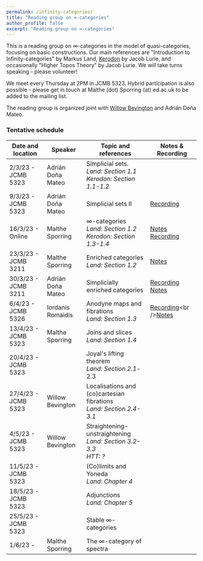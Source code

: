 ```yaml
---
permalink: /infinity-categories/
title: "Reading group on ∞-categories"
author_profile: false
excerpt: "Reading group on ∞-categories"
---
```

<style>
ul.no-bullets {
  list-style-type: none;
}
</style>
This is a reading group on ∞-categories in the model of quasi-categories, focusing on basic constructions. Our main references are "Introduction to Infinity-categories" by Markus Land, [Kerodon](https://kerodon.net/) by Jacob Lurie, and occasionally "Higher Topos Theory" by Jacob Lurie. We will take turns speaking - please volunteer!

We meet every Thursday at 2PM in JCMB 5323. Hybrid participation is also possible - please get in touch at Malthe (dot) Sporring (at) ed.ac.uk to be added to the mailing list.

The reading group is organized joint with [Willow Bevington](https://capnjackbevs.github.io/) and Adrián Doña Mateo.

### Tentative schedule

| Date and location        | Speaker           | Topic and references                                         | Notes & Recording |
| ------------------------ | ----------------- | ------------------------------------------------------------ | ------------------- |
| 2/3/23 - JCMB 5323       | Adrián Doña Mateo | Simplicial sets.<br />*Land: Section 1.1*<br />*Kerodon: Section 1.1-1.2* |  |
| 9/3/23 - JCMB 5323 | Adrián Doña Mateo | Simplicial sets II | [Recording](https://ed-ac-uk.zoom.us/rec/share/dgzoQQW-6Q7uaSwZV_IyOKUYKCuSywCsLiG88TBhZHYy2KaY0tEhJEKTvRB80Rej.g69VlpNP6kml5q9l?startTime=1678370535000) |
| 16/3/23 - Online | Malthe Sporring   | ∞-categories<br />*Land: Section 1.2*<br />*Kerodon: Section 1.3-1.4* | [Notes](/files/16-3-23-infinity-categories.pdf)<br />[Recording](https://ed-ac-uk.zoom.us/rec/share/gsb1yXdbocdGzB9XDoD1Al1zWR8_CZS70PLMZT4A6vT11nJFRS_sE2tVrYm-JxfJ.C-V7goz0duHXstk8) |
| 23/3/23 - JCMB 3211 | Malthe Sporring | Enriched categories<br />*Land: Section 1.2* | [Notes](/files/23-3-23-enriched-categories.pdf) |
| 30/3/23 - JCMB 3211 | Adrián Doña Mateo | Simplicially enriched categories | [Recording](https://ed-ac-uk.zoom.us/rec/share/6hL4yVmRCQwQPU0ZJB0ILbbSQE14zyB0i-lmQ-rM4m9ivGuEcRLkoltYFkMAwG11.uxANKxXw5MSytJY4)<br />[Notes](/files/30-3-23-simplicially-enriched.pdf) |
| 6/4/23 - JCMB 5326 | Iordanis Romaidis | Anodyne maps and fibrations<br />*Land: Section 1.3* | [Recording](https://ed-ac-uk.zoom.us/rec/share/CWy5xW-kdL_eWoG7ROqtL7lCGN_p5BhRfw_oLE1Ug4rCAw54YZwgAkxepwPQDKiC.bdC-mgVY6UJclgl_)<br />[Notes](/files/27-4-23-anodyne-fibrations.pdf) |
| 13/4/23 - JCMB 5323 | Malthe Sporring | Joins and slices<br />*Land: Section 1.4* |                     |
| 20/4/23 - JCMB 5323 |                   | Joyal's lifting theorem<br />*Land: Section 2.1*-2.3         |                     |
| 27/4/23 - JCMB 5323 | Willow Bevington | Localisations and (co)cartesian fibrations<br />*Land: Section 2.4-3.1* |                     |
| 4/5/23 - JCMB 5323 | Willow Bevington | Straightening-unstraightening<br />*Land: Section 3.2-3.3*<br />*HTT: ?* |                     |
| 11/5/23 - JCMB 5323 |                   | (Co)limits and Yoneda<br />*Land: Chapter 4*                 |                     |
| 18/5/23 - JCMB 5323 |                   | Adjunctions<br />*Land: Chapter 5*                           |                     |
| 25/5/23 - JCMB 5323 |                   | Stable ∞-categories                                          |                     |
| 1/6/23 - | Malthe Sporring | The ∞-category of spectra                                    |                     |

